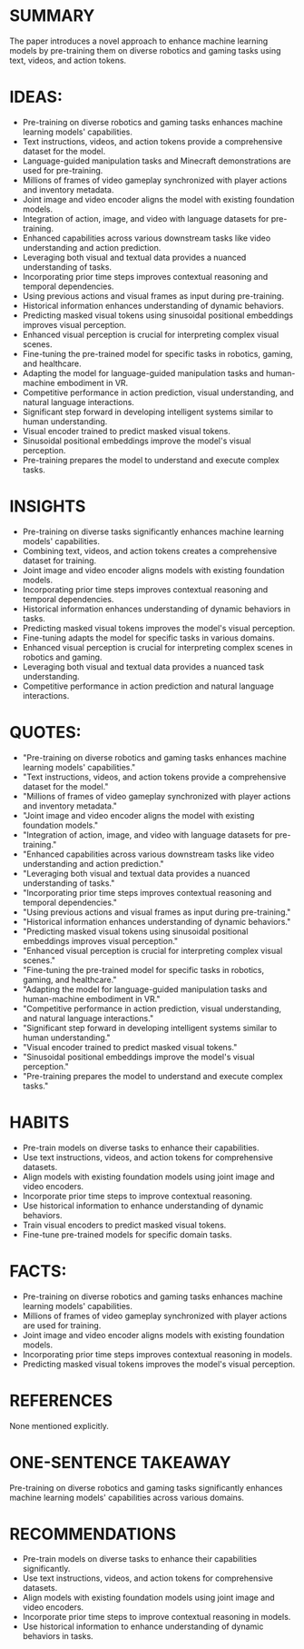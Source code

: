 # SUMMARY
The paper introduces a novel approach to enhance machine learning models by pre-training them on diverse robotics and gaming tasks using text, videos, and action tokens.

# IDEAS:
- Pre-training on diverse robotics and gaming tasks enhances machine learning models' capabilities.
- Text instructions, videos, and action tokens provide a comprehensive dataset for the model.
- Language-guided manipulation tasks and Minecraft demonstrations are used for pre-training.
- Millions of frames of video gameplay synchronized with player actions and inventory metadata.
- Joint image and video encoder aligns the model with existing foundation models.
- Integration of action, image, and video with language datasets for pre-training.
- Enhanced capabilities across various downstream tasks like video understanding and action prediction.
- Leveraging both visual and textual data provides a nuanced understanding of tasks.
- Incorporating prior time steps improves contextual reasoning and temporal dependencies.
- Using previous actions and visual frames as input during pre-training.
- Historical information enhances understanding of dynamic behaviors.
- Predicting masked visual tokens using sinusoidal positional embeddings improves visual perception.
- Enhanced visual perception is crucial for interpreting complex visual scenes.
- Fine-tuning the pre-trained model for specific tasks in robotics, gaming, and healthcare.
- Adapting the model for language-guided manipulation tasks and human-machine embodiment in VR.
- Competitive performance in action prediction, visual understanding, and natural language interactions.
- Significant step forward in developing intelligent systems similar to human understanding.
- Visual encoder trained to predict masked visual tokens.
- Sinusoidal positional embeddings improve the model's visual perception.
- Pre-training prepares the model to understand and execute complex tasks.

# INSIGHTS
- Pre-training on diverse tasks significantly enhances machine learning models' capabilities.
- Combining text, videos, and action tokens creates a comprehensive dataset for training.
- Joint image and video encoder aligns models with existing foundation models.
- Incorporating prior time steps improves contextual reasoning and temporal dependencies.
- Historical information enhances understanding of dynamic behaviors in tasks.
- Predicting masked visual tokens improves the model's visual perception.
- Fine-tuning adapts the model for specific tasks in various domains.
- Enhanced visual perception is crucial for interpreting complex scenes in robotics and gaming.
- Leveraging both visual and textual data provides a nuanced task understanding.
- Competitive performance in action prediction and natural language interactions.

# QUOTES:
- "Pre-training on diverse robotics and gaming tasks enhances machine learning models' capabilities."
- "Text instructions, videos, and action tokens provide a comprehensive dataset for the model."
- "Millions of frames of video gameplay synchronized with player actions and inventory metadata."
- "Joint image and video encoder aligns the model with existing foundation models."
- "Integration of action, image, and video with language datasets for pre-training."
- "Enhanced capabilities across various downstream tasks like video understanding and action prediction."
- "Leveraging both visual and textual data provides a nuanced understanding of tasks."
- "Incorporating prior time steps improves contextual reasoning and temporal dependencies."
- "Using previous actions and visual frames as input during pre-training."
- "Historical information enhances understanding of dynamic behaviors."
- "Predicting masked visual tokens using sinusoidal positional embeddings improves visual perception."
- "Enhanced visual perception is crucial for interpreting complex visual scenes."
- "Fine-tuning the pre-trained model for specific tasks in robotics, gaming, and healthcare."
- "Adapting the model for language-guided manipulation tasks and human-machine embodiment in VR."
- "Competitive performance in action prediction, visual understanding, and natural language interactions."
- "Significant step forward in developing intelligent systems similar to human understanding."
- "Visual encoder trained to predict masked visual tokens."
- "Sinusoidal positional embeddings improve the model's visual perception."
- "Pre-training prepares the model to understand and execute complex tasks."

# HABITS
- Pre-train models on diverse tasks to enhance their capabilities.
- Use text instructions, videos, and action tokens for comprehensive datasets.
- Align models with existing foundation models using joint image and video encoders.
- Incorporate prior time steps to improve contextual reasoning.
- Use historical information to enhance understanding of dynamic behaviors.
- Train visual encoders to predict masked visual tokens.
- Fine-tune pre-trained models for specific domain tasks.

# FACTS:
- Pre-training on diverse robotics and gaming tasks enhances machine learning models' capabilities.
- Millions of frames of video gameplay synchronized with player actions are used for training.
- Joint image and video encoder aligns models with existing foundation models.
- Incorporating prior time steps improves contextual reasoning in models.
- Predicting masked visual tokens improves the model's visual perception.

# REFERENCES
None mentioned explicitly.

# ONE-SENTENCE TAKEAWAY
Pre-training on diverse robotics and gaming tasks significantly enhances machine learning models' capabilities across various domains.

# RECOMMENDATIONS
- Pre-train models on diverse tasks to enhance their capabilities significantly.
- Use text instructions, videos, and action tokens for comprehensive datasets.
- Align models with existing foundation models using joint image and video encoders.
- Incorporate prior time steps to improve contextual reasoning in models.
- Use historical information to enhance understanding of dynamic behaviors in tasks.